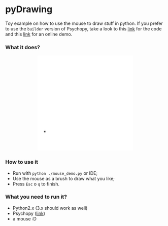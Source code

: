 # pyDrawing

Toy example on how to use the mouse to draw stuff in python.
If you prefer to use the `builder` version of Psychopy, take a look to this [link](https://gitlab.pavlovia.org/rockNroll/demo_drawing) for the code and this [link](https://pavlovia.org/run/rockNroll/demo_drawing/html/) for an online demo.

### What it does? 

<p align="center">

<kbd>
<img src="https://github.com/rockNroll87q/pyDrawing/blob/master/drawing_demo_2.gif" width="300" height="300" />  
</kbd>

</p>

### How to use it

* Run with `python ./mouse_demo.py` or IDE;
* Use the mouse as a brush to draw what you like;
* Press `Esc` o `q` to finish.


### What you need to run it?

* Python2.x (3.x should work as well) 
* Psychopy ([link](http://www.psychopy.org/))
* a mouse :D
